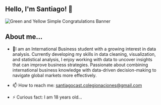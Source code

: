 ## Hello, I'm Santiago! 👋
![Green and Yellow Simple Congratulations Banner](https://github.com/user-attachments/assets/cb87e557-47d4-4188-b64b-222c55cb76bf)


## About me... 

- 🔭I am an International Business student with a growing interest in data analysis. Currently developing my skills in data cleaning,
  visualization, and statistical analysis, I enjoy working with data to uncover insights that can improve business strategies.
  Passionate about combining international business knowledge with data-driven decision-making to navigate global markets more effectively.

- 📫 How to reach me: 
santiagocast.colegionaciones@gmail.com
- ⚡ Curious fact:
I am 18 years old...
  
  
